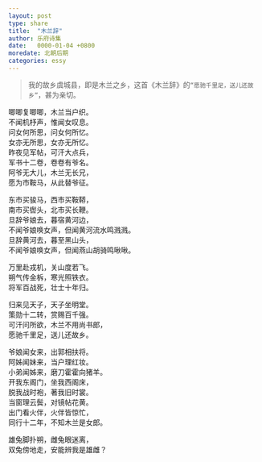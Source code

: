 ```yaml
---
layout: post
type: share
title:  "木兰辞"
author: 乐府诗集
date:   0000-01-04 +0800
moredate: 北朝后期
categories: essy
---
```


> 我的故乡虞城县，即是木兰之乡，这首《木兰辞》的`“愿驰千里足，送儿还故乡”`，甚为亲切。

唧唧复唧唧，木兰当户织。  
不闻机杼声，惟闻女叹息。  
问女何所思，问女何所忆。  
女亦无所思，女亦无所忆。  
昨夜见军帖，可汗大点兵，  
军书十二卷，卷卷有爷名。  
阿爷无大儿，木兰无长兄，  
愿为市鞍马，从此替爷征。  

东市买骏马，西市买鞍鞯，  
南市买辔头，北市买长鞭。  
旦辞爷娘去，暮宿黄河边，  
不闻爷娘唤女声，但闻黄河流水鸣溅溅。  
旦辞黄河去，暮至黑山头，  
不闻爷娘唤女声，但闻燕山胡骑鸣啾啾。  

万里赴戎机，关山度若飞。  
朔气传金柝，寒光照铁衣。  
将军百战死，壮士十年归。  

归来见天子，天子坐明堂。  
策勋十二转，赏赐百千强。  
可汗问所欲，木兰不用尚书郎，  
愿驰千里足，送儿还故乡。  

爷娘闻女来，出郭相扶将。  
阿姊闻妹来，当户理红妆。  
小弟闻姊来，磨刀霍霍向猪羊。  
开我东阁门，坐我西阁床，  
脱我战时袍，著我旧时裳。  
当窗理云鬓，对镜帖花黄。  
出门看火伴，火伴皆惊忙，  
同行十二年，不知木兰是女郎。  

雄兔脚扑朔，雌兔眼迷离，  
双兔傍地走，安能辨我是雄雌？  
